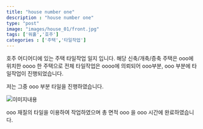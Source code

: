 ```yaml
---
title: "house number one"
description : "house number one"
type: "post"
image: "images/house_01/front.jpg"
tags: ['워홀','호주']
categories : ['주택','타일작업']
---
```


호주 어디어디에 있는 주택 타일작업 일지 입니다. 해당 신축/개축/증축 주택은 ooo에 위치한 oooo 한 주택으로 전체 타일작업은 oooo에 의뢰되어 ooo부분, ooo 부분에 타일작업이 진행되었습니다. 

저는 그중 ooo 부분 타일을 진행하였습니다.

![이미지내용](/images/house_01/01.jpg)

ooo 재질의 타일을 이용하여 작업하였으며 총 면적 ooo 을 ooo 시간에 완료하였습니다.
